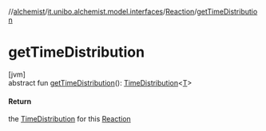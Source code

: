 //[alchemist](../../../index.md)/[it.unibo.alchemist.model.interfaces](../index.md)/[Reaction](index.md)/[getTimeDistribution](get-time-distribution.md)

# getTimeDistribution

[jvm]\
abstract fun [getTimeDistribution](get-time-distribution.md)(): [TimeDistribution](../-time-distribution/index.md)<[T](../-action/index.md)>

#### Return

the [TimeDistribution](../-time-distribution/index.md) for this [Reaction](index.md)
